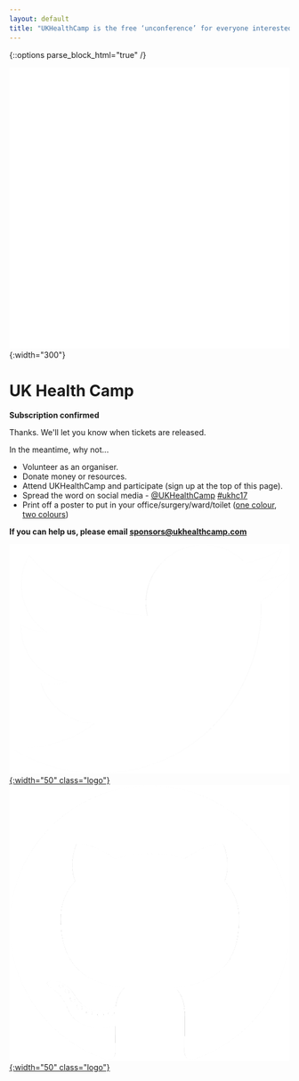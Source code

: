 ```yaml
---
layout: default
title: "UKHealthCamp is the free ‘unconference’ for everyone interested in digital, design and data for health and care"
---
```

{::options parse_block_html="true" /}

<div class="jumbotron">

![UKHealthCamp Logo](images/ukhealthcamp_logo.png){:width="300"}

# UK Health Camp
**Subscription confirmed**

<div class="left">
Thanks. We'll let you know when tickets are released.

In the meantime, why not...

- Volunteer as an organiser.
- Donate money or resources.
- Attend UKHealthCamp and participate (sign up at the top of this page).
- Spread the word on social media - [@UKHealthCamp](https://twitter.com/UKHealthCamp) [#ukhc17](https://twitter.com/search?q=%23ukhc17&amp;src=typd)
- Print off a poster to put in your office/surgery/ward/toilet ([one colour](posters/poster_mono.pdf), [two colours](posters/poster_twocolours.pdf))
</div>

**If you can help us, please email [sponsors@ukhealthcamp.com](mailto:sponsors@ukhealthcamp.com)**

[![Twitter](images/twitter_logo.png){:width="50" class="logo"}](https://twitter.com/UKHealthCamp)
[![GitHub](images/github_logo.png){:width="50" class="logo"}](https://github.com/UKHealthCamp)

</div>

